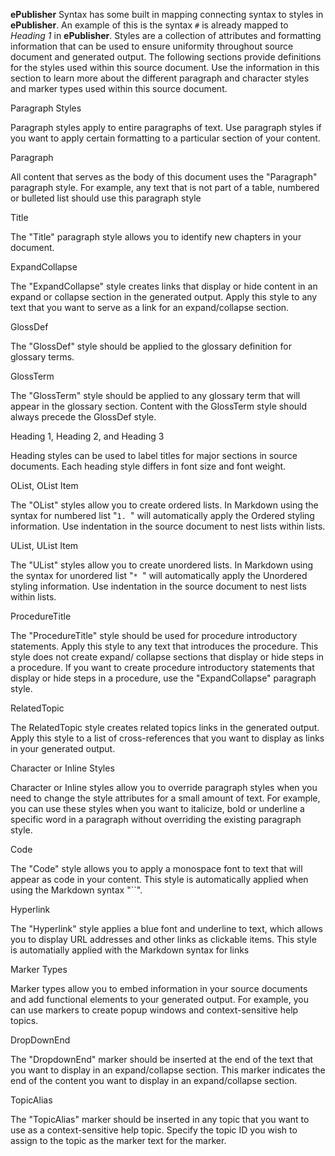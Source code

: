 **ePublisher** Syntax has some built in mapping connecting syntax to styles in **ePublisher**. An example of this
is the syntax `#` is already mapped to *Heading 1* in **ePublisher**.  Styles are a collection of attributes and
formatting information that can be used to ensure uniformity throughout source document and generated output. The
following sections provide definitions for the styles used within this source document. Use the information in this
section to learn more about the different paragraph and character styles and marker types used within this source
document.

<!--style:Glossterm-->
Paragraph Styles  

<!--style:GlossDef-->
Paragraph styles apply to entire paragraphs of text. Use paragraph styles if you want to apply certain formatting to a particular section of your content. 

<!--style:Glossterm-->
Paragraph 

<!--style:GlossDef-->
All content that serves as the body of this document uses the "Paragraph" paragraph style. For example, any text that is not part of a table, numbered or bulleted list should use this paragraph style

<!--style:Glossterm-->
Title

<!--style:GlossDef-->
The "Title" paragraph style allows you to identify new chapters in your document.  

<!--style:Glossterm-->
ExpandCollapse  

<!--style:GlossDef-->
The "ExpandCollapse" style creates links that display or hide content in an expand or collapse section in the generated output. Apply this style to any text that you want to serve as a link for an expand/collapse section. 

<!--style:Glossterm-->
GlossDef

<!--style:GlossDef-->
The "GlossDef" style should be applied to the glossary definition for glossary terms. 

<!--style:Glossterm-->
GlossTerm

<!--style:GlossDef-->
The "GlossTerm" style should be applied to any glossary term that will appear in the glossary section. Content with the GlossTerm style should always precede the GlossDef style. 

<!--style:Glossterm-->
Heading 1, Heading 2, and Heading 3  

<!--style:GlossDef-->
Heading styles can be used to label titles for major sections in source documents. Each heading style differs in font size and font weight. 

<!--style:Glossterm-->
OList, OList Item  

<!--style:GlossDef-->
The "OList" styles allow you to create ordered lists. In Markdown using the syntax for numbered list "`1. `" will automatically apply the Ordered styling information. Use indentation in the source document to nest lists within lists.

<!--style:Glossterm-->
UList, UList Item  

<!--style:GlossDef-->
The "UList" styles allow you to create unordered lists. In Markdown using the syntax for unordered list "`* `" will automatically apply the Unordered styling information. Use indentation in the source document to nest lists within lists.

<!--style:Glossterm-->
ProcedureTitle

<!--style:GlossDef-->
The "ProcedureTitle" style should be used for procedure introductory statements. Apply this style to any text that introduces the procedure. This style does not create expand/ collapse sections that display or hide steps in a procedure. If you want to create procedure introductory statements that display or hide steps in a procedure, use the "ExpandCollapse" paragraph style. 

<!--style:Glossterm-->
RelatedTopic

<!--style:GlossDef-->
The RelatedTopic style creates related topics links in the generated output. Apply this style to a list of cross-references that you want to display as links in your generated output. 

<!--style:Glossterm-->
Character or Inline Styles 

<!--style:GlossDef-->
Character or Inline styles allow you to override paragraph styles when you need to change the style attributes for a small amount of text. For example, you can use these styles when you want to italicize, bold or underline a specific word in a paragraph without overriding the existing paragraph style.

<!--style:Glossterm-->
Code

<!--style:GlossDef-->
The "Code" style allows you to apply a monospace font to text that will appear as code in your content. This style is automatically applied when using the Markdown syntax "\`\`". 

<!--style:Glossterm-->
Hyperlink

<!--style:GlossDef-->
The "Hyperlink" style applies a blue font and underline to text, which allows you to display URL addresses and other links as clickable items. This style is automatially applied with the Markdown syntax for links 

<!--style:Glossterm-->
Marker Types 

<!--style:GlossDef-->
Marker types allow you to embed information in your source documents and add functional elements to your generated output. For example, you can use markers to create popup windows and context-sensitive help topics.

<!--style:Glossterm-->
DropDownEnd

<!--style:GlossDef-->
The "DropdownEnd" marker should be inserted at the end of the text that you want to display in an expand/collapse section. This marker indicates the end of the content you want to display in an expand/collapse section. 

<!--style:Glossterm-->
TopicAlias 

<!--style:GlossDef-->
The "TopicAlias" marker should be inserted in any topic that you want to use as a context-sensitive help topic. Specify the topic ID you wish to assign to the topic as the marker text for the marker. 
